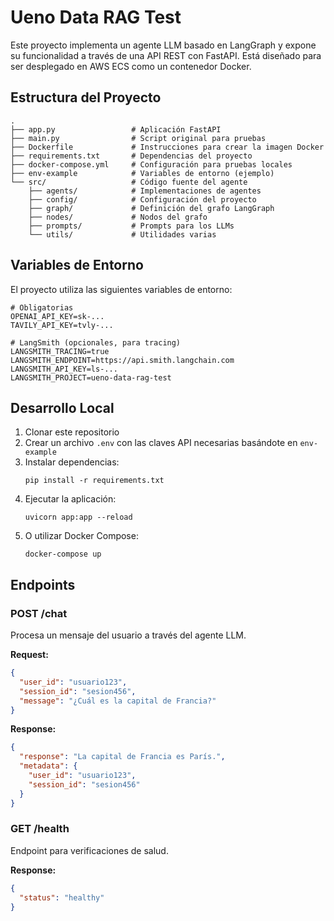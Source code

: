# Ueno Data RAG Test

Este proyecto implementa un agente LLM basado en LangGraph y expone su funcionalidad a través de una API REST con FastAPI. Está diseñado para ser desplegado en AWS ECS como un contenedor Docker.

## Estructura del Proyecto

```
.
├── app.py                 # Aplicación FastAPI
├── main.py                # Script original para pruebas
├── Dockerfile             # Instrucciones para crear la imagen Docker
├── requirements.txt       # Dependencias del proyecto
├── docker-compose.yml     # Configuración para pruebas locales
├── env-example            # Variables de entorno (ejemplo)
└── src/                   # Código fuente del agente
    ├── agents/            # Implementaciones de agentes
    ├── config/            # Configuración del proyecto
    ├── graph/             # Definición del grafo LangGraph
    ├── nodes/             # Nodos del grafo
    ├── prompts/           # Prompts para los LLMs
    └── utils/             # Utilidades varias
```

## Variables de Entorno

El proyecto utiliza las siguientes variables de entorno:

```
# Obligatorias
OPENAI_API_KEY=sk-...
TAVILY_API_KEY=tvly-...

# LangSmith (opcionales, para tracing)
LANGSMITH_TRACING=true
LANGSMITH_ENDPOINT=https://api.smith.langchain.com
LANGSMITH_API_KEY=ls-...
LANGSMITH_PROJECT=ueno-data-rag-test
```

## Desarrollo Local

1. Clonar este repositorio
2. Crear un archivo `.env` con las claves API necesarias basándote en `env-example`
3. Instalar dependencias:
   ```
   pip install -r requirements.txt
   ```
4. Ejecutar la aplicación:
   ```
   uvicorn app:app --reload
   ```
5. O utilizar Docker Compose:
   ```
   docker-compose up
   ```

## Endpoints

### POST /chat
Procesa un mensaje del usuario a través del agente LLM.

**Request:**
```json
{
  "user_id": "usuario123",
  "session_id": "sesion456",
  "message": "¿Cuál es la capital de Francia?"
}
```

**Response:**
```json
{
  "response": "La capital de Francia es París.",
  "metadata": {
    "user_id": "usuario123",
    "session_id": "sesion456"
  }
}
```

### GET /health
Endpoint para verificaciones de salud.

**Response:**
```json
{
  "status": "healthy"
}
```